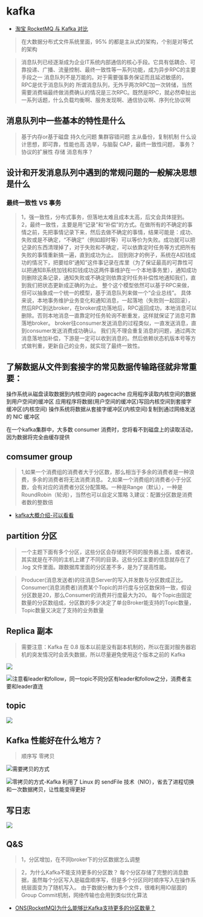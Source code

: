 # kafka

* [淘宝 RocketMQ 与 Kafka 对比](https://toutiao.io/posts/sodl0/preview)

>在大数据分布式文件系统里面，95% 的都是主从式的架构，个别是对等式的架构

>消息队列已经逐渐成为企业IT系统内部通信的核心手段。它具有低耦合、可靠投递、广播、流量控制、最终一致性等一系列功能，成为异步RPC的主要手段之一
>消息队列不是万能的。对于需要强事务保证而且延迟敏感的，RPC是优于消息队列的
>所谓消息队列，无外乎两次RPC加一次转储，当然需要消费端最终做消费确认的情况是三次RPC。既然是RPC，就必然牵扯出一系列话题，什么负载均衡啊、服务发现啊、通信协议啊、序列化协议啊

## 消息队列中一些基本的特性是什么
>基于内存or基于磁盘
>持久化问题
>集群容错问题
>主从备份，复制机制
>什么设计思想，即可靠，性能也高
>选举，与脑裂
>CAP，最终一致性问题，
>事务？
>协议的扩展性
>存储
>消息有序？


## 设计和开发消息队列中遇到的常规问题的一般解决思想是什么

### 最终一致性 VS 事务
>1，强一致性，分布式事务，但落地太难且成本太高，后文会具体提到。
>2，最终一致性，主要是用“记录”和“补偿”的方式。在做所有的不确定的事情之前，先把事情记录下来，然后去做不确定的事情，结果可能是：成功、失败或是不确定，“不确定”（例如超时等）可以等价为失败。成功就可以把记录的东西清理掉了，对于失败和不确定，可以依靠定时任务等方式把所有失败的事情重新搞一遍，直到成功为止。 回到刚才的例子，系统在A扣钱成功的情况下，把要给B“通知”这件事记录在库里（为了保证最高的可靠性可以把通知B系统加钱和扣钱成功这两件事维护在一个本地事务里），通知成功则删除这条记录，通知失败或不确定则依靠定时任务补偿性地通知我们，直到我们把状态更新成正确的为止。 整个这个模型依然可以基于RPC来做，但可以抽象成一个统一的模型，基于消息队列来做一个“企业总线”。 具体来说，本地事务维护业务变化和通知消息，一起落地（失败则一起回滚），然后RPC到达broker，在broker成功落地后，RPC返回成功，本地消息可以删除。否则本地消息一直靠定时任务轮询不断重发，这样就保证了消息可靠落地broker。 broker往consumer发送消息的过程类似，一直发送消息，直到consumer发送消费成功确认。 我们先不理会重复消息的问题，通过两次消息落地加补偿，下游是一定可以收到消息的。然后依赖状态机版本号等方式做判重，更新自己的业务，就实现了最终一致性。


## 了解数据从文件到套接字的常见数据传输路径就非常重要：

操作系统从磁盘读取数据到内核空间的 pagecache
应用程序读取内核空间的数据到用户空间的缓冲区
应用程序将数据(用户空间的缓冲区)写回内核空间到套接字缓冲区(内核空间)
操作系统将数据从套接字缓冲区(内核空间)复制到通过网络发送的 NIC 缓冲区


在一个kafka集群中，大多数 consumer 消费时，您将看不到磁盘上的读取活动，因为数据将完全由缓存提供


## comsumer group
>1,如果一个消费组的消费者大于分区数，那么相当于多余的消费者是一种浪费，多余的消费者将无法消费消息。
>2,如果一个消费组的消费者小于分区数，会有对应的消费者分区分配策略。一种是Range（默认），一种是RoundRobin（轮询），当然也可以自定义策略
>3,建议：配置分区数是消费者数的整数倍

* [kafka大概介绍-可以看看](https://www.cnblogs.com/GrimMjx/p/11523067.html)

## partition 分区
>一个主题下面有多个分区，这些分区会存储到不同的服务器上面，或者说，其实就是在不同的主机上建了不同的目录。这些分区主要的信息就存在了 .log 文件里面。跟数据库里面的分区差不多，是为了提高性能。

>Producer(消息发送者)的往消息Server的写入并发数与分区数成正比。
>Consumer(消息消费者)消费某个Topic的并行度与分区数保持一致，假设分区数是20，那么Consumer的消费并行度最大为20。
>每个Topic由固定数量的分区数组成，分区数的多少决定了单台Broker能支持的Topic数量，Topic数量又决定了支持的业务数量


## Replica 副本
>需要注意：Kafka 在 0.8 版本以前是没有副本机制的，所以在面对服务器宕机的突发情况时会丢失数据，所以尽量避免使用这个版本之前的 Kafka

![](./res/kafka-partition-replica.png "")

![](./res/kafka-replica-leader-follow.png "注意看leader和follow，同一topic不同分区有leader和follow之分，消费者主要和leader直连")

## topic

![](./res/kafka-topic.png "")

## Kafka 性能好在什么地方？
>顺序写
>零拷贝

![](./res/kafka-fs-no-zero-copy.jpg "需要拷贝的方式")

![](./res/kafka-fs-zero-copy.jpg "零拷贝的方式-Kafka 利用了 Linux 的 sendFile 技术（NIO），省去了进程切换和一次数据拷贝，让性能变得更好")

## 写日志

![](./res/kafka_server_write_log.png "")


## Q&S
>1，分区增加，在不同broker下的分区数据怎么调整

>2，为什么Kafka不能支持更多的分区数？
>每个分区存储了完整的消息数据，虽然每个分区写入是磁盘顺序写，但是多个分区同时顺序写入在操作系统层面变为了随机写入。
>由于数据分散为多个文件，很难利用IO层面的Group Commit机制，网络传输也会用到类似优化算法

* [ONS(RocketMQ)为什么能够比Kafka支持更多的分区数量？](https://developer.aliyun.com/article/105)